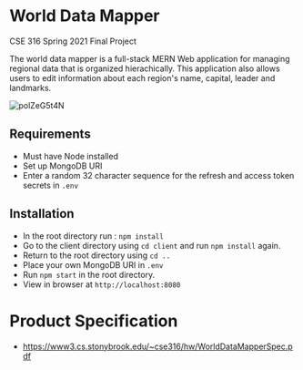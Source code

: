 # World Data Mapper <br/>
CSE 316 Spring 2021 Final Project <br/>

The world data mapper is a full-stack MERN Web application for managing regional data that is organized hierachically. This application also allows users to edit information about each region's name, capital, leader and landmarks. 

![polZeG5t4N](https://user-images.githubusercontent.com/33815743/118913834-35dce000-b8f8-11eb-941f-5f93bc94f603.gif)

## Requirements 
- Must have Node installed
- Set up MongoDB URI
- Enter a random 32 character sequence for the refresh and access token secrets in `.env`

## Installation
- In the root directory run :
  `npm install`
- Go to the client directory using `cd client` and run `npm install` again.
- Return to the root directory using `cd ..`
- Place your own MongoDB URI in `.env`
- Run `npm start` in the root directory.
- View in browser at `http://localhost:8080`


# Product Specification
+ https://www3.cs.stonybrook.edu/~cse316/hw/WorldDataMapperSpec.pdf
